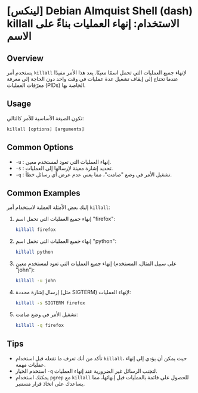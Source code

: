 # [لينكس] Debian Almquist Shell (dash) killall الاستخدام: إنهاء العمليات بناءً على الاسم

## Overview
يستخدم أمر `killall` لإنهاء جميع العمليات التي تحمل اسمًا معينًا. يعد هذا الأمر مفيدًا عندما تحتاج إلى إيقاف تشغيل عدة عمليات في وقت واحد دون الحاجة إلى معرفة معرّفات العمليات (PIDs) الخاصة بها.

## Usage
تكون الصيغة الأساسية للأمر كالتالي:

```
killall [options] [arguments]
```

## Common Options
- `-u` : إنهاء العمليات التي تعود لمستخدم معين.
- `-s` : تحديد إشارة معينة لإرسالها إلى العمليات.
- `-q` : تشغيل الأمر في وضع "صامت"، مما يعني عدم عرض أي رسائل خطأ.

## Common Examples
إليك بعض الأمثلة العملية لاستخدام أمر `killall`:

1. إنهاء جميع العمليات التي تحمل اسم "firefox":
   ```bash
   killall firefox
   ```

2. إنهاء جميع العمليات التي تحمل اسم "python":
   ```bash
   killall python
   ```

3. إنهاء جميع العمليات التي تعود لمستخدم معين (على سبيل المثال، المستخدم "john"):
   ```bash
   killall -u john
   ```

4. إرسال إشارة محددة (مثل SIGTERM) لإنهاء العمليات:
   ```bash
   killall -s SIGTERM firefox
   ```

5. تشغيل الأمر في وضع صامت:
   ```bash
   killall -q firefox
   ```

## Tips
- تأكد من أنك تعرف ما تفعله قبل استخدام `killall`، حيث يمكن أن يؤدي إلى إنهاء عمليات مهمة.
- استخدم الخيار `-q` لتجنب الرسائل غير الضرورية عند إنهاء العمليات.
- يمكنك استخدام `pgrep` مع `killall` للحصول على قائمة بالعمليات قبل إنهائها، مما يساعدك على اتخاذ قرار مستنير.